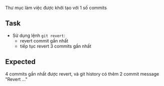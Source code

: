 Thư mục làm việc được khởi tạo với 1 số commits

## Task
- Sử dụng lệnh `git revert`:
    + revert commit gần nhất
    + tiếp tục revert 3 commits gần nhất 

## Expected 

4 commits gần nhất được revert, và git history có thêm 2 commit message "Revert ..."

